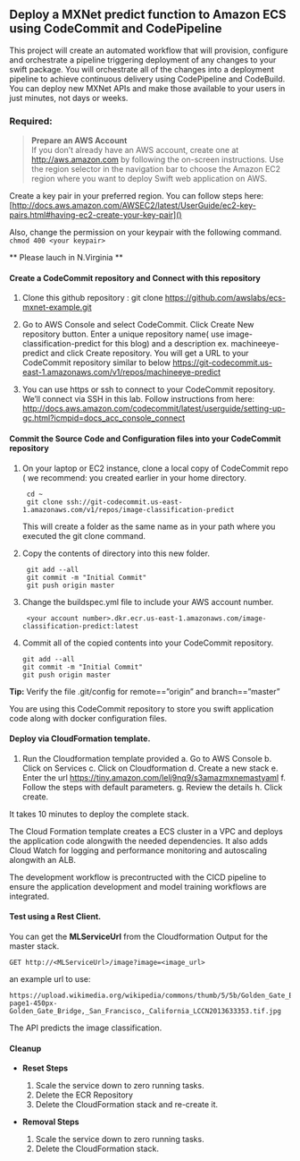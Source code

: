 ## Deploy a MXNet predict function to Amazon ECS using CodeCommit and CodePipeline

This project will create an automated workflow that will provision, configure and orchestrate a pipeline triggering deployment of any changes to your swift package. You will orchestrate all of the changes into a deployment pipeline to achieve continuous delivery using CodePipeline and CodeBuild. You can deploy new MXNet APIs and make those available to your users in just minutes, not days or weeks.


### Required:

> **Prepare an AWS Account**  
> If you don’t already have an AWS account, create one at http://aws.amazon.com by following the on-screen instructions.
> Use the region selector in the navigation bar to choose the Amazon EC2 region where you want to deploy Swift web application on AWS.

Create a key pair in your preferred region.
You can follow steps here: [http://docs.aws.amazon.com/AWSEC2/latest/UserGuide/ec2-key-pairs.html#having-ec2-create-your-key-pair]()

Also, change the permission on your keypair with the following command.
`chmod 400 <your keypair>`

** Please lauch in N.Virginia **

#### Create a CodeCommit repository and Connect with this repository

1.	Clone this github repository : git clone https://github.com/awslabs/ecs-mxnet-example.git

2.	Go to AWS Console and select CodeCommit. Click Create New repository button. Enter a unique repository name( use image-classification-predict for this blog) and a description ex. machineeye-predict and click Create repository. You will get a URL to your CodeCommit repository similar to below https://git-codecommit.us-east-1.amazonaws.com/v1/repos/machineeye-predict

3.	You can use https or ssh to connect to your CodeCommit repository. We’ll connect via SSH in this lab.  Follow instructions from here: http://docs.aws.amazon.com/codecommit/latest/userguide/setting-up-gc.html?icmpid=docs_acc_console_connect
 
#### Commit the Source Code and Configuration files into your CodeCommit repository
1. On your laptop or EC2 instance, clone a local copy of CodeCommit repo ( we recommend:  you created earlier in your home directory.

		cd ~
		git clone ssh://git-codecommit.us-east-1.amazonaws.com/v1/repos/image-classification-predict
	
	This will create a folder as the same name as in your path where you executed the git clone command.

1. Copy the contents of <image-classification-predict >directory into this new folder.

	    git add --all
	    git commit -m "Initial Commit"
	    git push origin master  
	    
1. Change the buildspec.yml file to include your AWS account number.

 		<your account number>.dkr.ecr.us-east-1.amazonaws.com/image-classification-predict:latest
   
2.	Commit all of the copied contents into your CodeCommit repository.

	    git add --all
	    git commit -m "Initial Commit"
	    git push origin master  
    
**Tip:** Verify the file .git/config for remote==”origin” and branch==”master”

You are using this CodeCommit repository to store you swift application code along with docker configuration files.

#### Deploy via CloudFormation template.

1.	Run the Cloudformation template provided
	a.	Go to AWS Console
	b.	Click on Services
	c.	Click on Cloudformation
	d.	Create a new stack
	e.	Enter the url <https://tiny.amazon.com/lelj9nq9/s3amazmxnemastyaml> 
	f.	Follow the steps with default parameters.
	g.	Review the details
	h.	Click create.
	
It takes 10 minutes to deploy the complete stack.

The Cloud Formation template creates a ECS cluster in a VPC and deploys the application code alongwith the needed dependencies. It also adds Cloud Watch for logging and performance monitoring and autoscaling alongwith an ALB.

The development workflow is precontructed with the CICD pipeline to ensure the application development and model training workflows are integrated.

#### Test using a Rest Client.

You can get the **MLServiceUrl** from the Cloudformation Output for the master stack.

	GET http://<MLServiceUrl>/image?image=<image_url>

an example url to use: 

	https://upload.wikimedia.org/wikipedia/commons/thumb/5/5b/Golden_Gate_Bridge,_San_Francisco,_California_LCCN2013633353.tif/lossy-page1-450px-Golden_Gate_Bridge,_San_Francisco,_California_LCCN2013633353.tif.jpg

The API predicts the image classification.

#### Cleanup

* **Reset Steps**
	1.	Scale the service down to zero running tasks.
	2.  Delete the ECR Repository
	3.	Delete the CloudFormation stack and re-create it.

* **Removal Steps**
	1.	Scale the service down to zero running tasks.
	2.	Delete the CloudFormation stack.
